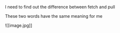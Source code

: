 I need to find out the difference between fetch and pull


These two words have the same meaning for me

![[image.jpg]]